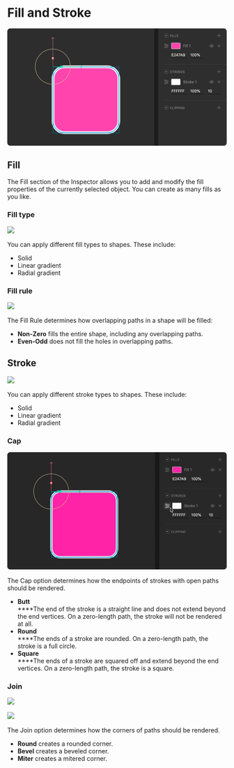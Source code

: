 # Fill and Stroke

![](<../../../.gitbook/assets/fill-and-stroke (1).png>)

## **Fill**

The Fill section of the Inspector allows you to add and modify the fill properties of the currently selected object. You can create as many fills as you like.

### **Fill type**

![](<../../../.gitbook/assets/fill\_type (1) (1) (1).gif>)

You can apply different fill types to shapes. These include:

* Solid
* Linear gradient
* Radial gradient

### **Fill rule**

![](<../../../.gitbook/assets/fill\_rule (1).gif>)

The Fill Rule determines how overlapping paths in a shape will be filled:

* **Non-Zero** fills the entire shape, including any overlapping paths.
* **Even-Odd** does not fill the holes in overlapping paths.

## **Stroke**

![](<../../../.gitbook/assets/stroke\_type (1).gif>)

You can apply different stroke types to shapes. These include:

* Solid
* Linear gradient
* Radial gradient

### **Cap**

![](<../../../.gitbook/assets/cups (1).gif>)

The Cap option determines how the endpoints of strokes with open paths should be rendered.

* **Butt**\
  ****The end of the stroke is a straight line and does not extend beyond the end vertices. On a zero-length path, the stroke will not be rendered at all.
* **Round**\
  ****The ends of a stroke are rounded. On a zero-length path, the stroke is a full circle.
* **Square**\
  ****The ends of a stroke are squared off and extend beyond the end vertices. On a zero-length path, the stroke is a square.

### **Join**

![](<../../../.gitbook/assets/join (1).gif>)

![](../../../.gitbook/assets/join.gif)

The Join option determines how the corners of paths should be rendered.

* **Round** creates a rounded corner.
* **Bevel** creates a beveled corner.
* **Miter** creates a mitered corner.
